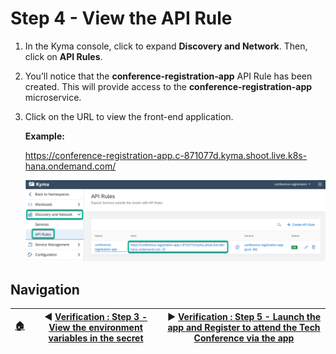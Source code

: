 # Step 4 - View the API Rule

1. In the Kyma console, click to expand **Discovery and Network**. Then, click on **API Rules**.

2. You’ll notice that the **conference-registration-app** API Rule has been created. This will provide access to the **conference-registration-app** microservice.

3. Click on the URL to view the front-end application.

   **Example:**

   <https://conference-registration-app.c-871077d.kyma.shoot.live.k8s-hana.ondemand.com/>

   ![Click on the URL](../assets/verification-step-4/1.png)

## Navigation

| [:house:](../../README.md) | :arrow_backward: [Verification : Step 3 - View the environment variables in the secret](step-3.md) | :arrow_forward: [Verification : Step 5 - Launch the app and Register to attend the Tech Conference via the app](step-5.md) |
| -------------------------- | -------------------------------------------------------------------------------------------------- | -------------------------------------------------------------------------------------------------------------------------- |

